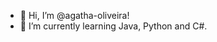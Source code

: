- 👋 Hi, I’m @agatha-oliveira!
- 🌱 I’m currently learning Java, Python and C#.

<!---
agatha-oliveira/agatha-oliveira is a ✨ special ✨ repository because its `README.md` (this file) appears on your GitHub profile.
You can click the Preview link to take a look at your changes.
--->
